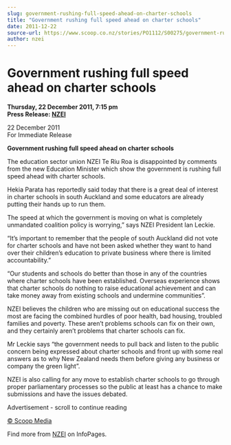 ```yaml
---
slug: government-rushing-full-speed-ahead-on-charter-schools
title: "Government rushing full speed ahead on charter schools"
date: 2011-12-22
source-url: https://www.scoop.co.nz/stories/PO1112/S00275/government-rushing-full-speed-ahead-on-charter-schools.htm
author: nzei
---
```

Government rushing full speed ahead on charter schools
======================================================

**Thursday, 22 December 2011, 7:15 pm**  
**Press Release: [NZEI](https://info.scoop.co.nz/NZEI)**

22 December 2011  
For Immediate Release

**Government rushing full speed ahead on charter schools**

The education sector union NZEI Te Riu Roa is disappointed by comments from the new Education Minister which show the government is rushing full speed ahead with charter schools.

Hekia Parata has reportedly said today that there is a great deal of interest in charter schools in south Auckland and some educators are already putting their hands up to run them.

The speed at which the government is moving on what is completely unmandated coalition policy is worrying,” says NZEI President Ian Leckie.

“It’s important to remember that the people of south Auckland did not vote for charter schools and have not been asked whether they want to hand over their children’s education to private business where there is limited accountability.”

“Our students and schools do better than those in any of the countries where charter schools have been established. Overseas experience shows that charter schools do nothing to raise educational achievement and can take money away from existing schools and undermine communities”.

NZEI believes the children who are missing out on educational success the most are facing the combined hurdles of poor health, bad housing, troubled families and poverty. These aren’t problems schools can fix on their own, and they certainly aren’t problems that charter schools can fix.

Mr Leckie says “the government needs to pull back and listen to the public concern being expressed about charter schools and front up with some real answers as to why New Zealand needs them before giving any business or company the green light”.

NZEI is also calling for any move to establish charter schools to go through proper parliamentary processes so the public at least has a chance to make submissions and have the issues debated.  

Advertisement - scroll to continue reading





[© Scoop Media](http://www.scoop.co.nz/about/terms.html)

Find more from [NZEI](https://info.scoop.co.nz/NZEI) on InfoPages.
